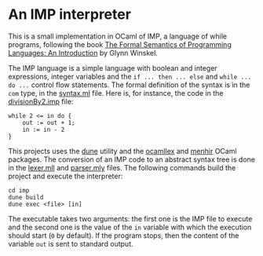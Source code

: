 # An IMP interpreter

This is a small implementation in OCaml of IMP, a language of while programs, following the book [The Formal Semantics of Programming Languages: An Introduction](https://mitpress.mit.edu/9780262731034/the-formal-semantics-of-programming-languages/) by Glynn Winskel.

The IMP language is a simple language with boolean and integer expressions, integer variables and the `if ... then ... else` and `while ... do ...` control flow statements. The formal definition of the syntax is in the `com` type, in the [syntax.ml](imp/lib/syntax.ml) file. Here is, for instance, the code in the [divisionBy2.imp](imp/examples/divisionBy2.imp) file:
```
while 2 <= in do {
    out := out + 1;
    in := in - 2
}
```

This projects uses the [dune](https://dune.build/) utility and the [ocamllex](https://v2.ocaml.org/manual/lexyacc.html) and [menhir](http://gallium.inria.fr/~fpottier/menhir/) OCaml packages. The conversion of an IMP code to an abstract syntax tree is done in the [lexer.mll](imp/lib/lexer.mll) and [parser.mly](imp/lib/parser.mly) files. The following commands build the project and execute the interpreter:
```
cd imp
dune build
dune exec <file> [in]
```

The executable takes two arguments: the first one is the IMP file to execute and the second one is the value of the `in` variable with which the execution should start (`0` by default). If the program stops, then the content of the variable `out` is sent to standard output.
